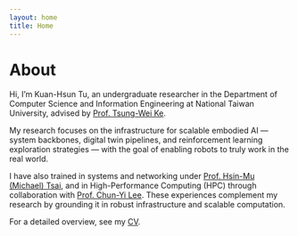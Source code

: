 ```yaml
---
layout: home
title: Home
---
```


# About
Hi, I’m Kuan-Hsun Tu, an undergraduate researcher in the Department of Computer Science and Information Engineering at National Taiwan University, advised by [Prof. Tsung-Wei Ke](https://twke18.github.io).

My research focuses on the infrastructure for scalable embodied AI — system backbones, digital twin pipelines, and reinforcement learning exploration strategies — with the goal of enabling robots to truly work in the real world.

I have also trained in systems and networking under [Prof. Hsin-Mu (Michael) Tsai](https://www.csie.ntu.edu.tw/~hsinmu/site/), and in High-Performance Computing (HPC) through collaboration with [Prof. Chun-Yi Lee](http://elsalab.ai/about). These experiences complement my research by grounding it in robust infrastructure and scalable computation.

For a detailed overview, see my [CV](assets/files/cv_single_page.pdf).

<!-- I also share occasional thoughts and updates here — feel free to [browse my posts](posts). -->
